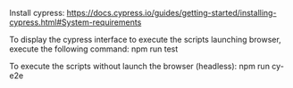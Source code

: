 Install cypress: https://docs.cypress.io/guides/getting-started/installing-cypress.html#System-requirements

To display the cypress interface to execute the scripts launching browser, execute the following command: npm run test

To execute the scripts without launch the browser (headless): npm run cy-e2e
